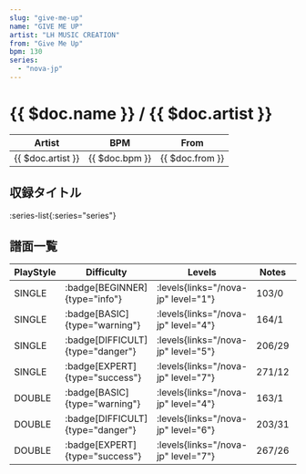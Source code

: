 ```yaml
---
slug: "give-me-up"
name: "GIVE ME UP"
artist: "LH MUSIC CREATION"
from: "Give Me Up"
bpm: 130
series:
  - "nova-jp"
---
```


# {{ $doc.name }} / {{ $doc.artist }}

|Artist|BPM|From|
|------|---|----|
|{{ $doc.artist }}|{{ $doc.bpm }}|{{ $doc.from }}|

## 収録タイトル

:series-list{:series="series"}

## 譜面一覧

|PlayStyle|Difficulty|Levels|Notes|Movie|
|---------|----------|------|-----|-----|
|SINGLE| :badge[BEGINNER]{type="info"}| :levels{links="/nova-jp" level="1"}|103/0||
|SINGLE| :badge[BASIC]{type="warning"}| :levels{links="/nova-jp" level="4"}|164/1||
|SINGLE| :badge[DIFFICULT]{type="danger"}| :levels{links="/nova-jp" level="5"}|206/29||
|SINGLE| :badge[EXPERT]{type="success"}| :levels{links="/nova-jp" level="7"}|271/12||
|DOUBLE| :badge[BASIC]{type="warning"}| :levels{links="/nova-jp" level="4"}|163/1||
|DOUBLE| :badge[DIFFICULT]{type="danger"}| :levels{links="/nova-jp" level="6"}|203/31||
|DOUBLE| :badge[EXPERT]{type="success"}| :levels{links="/nova-jp" level="7"}|267/26||
